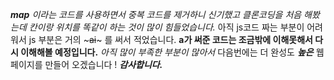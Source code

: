 ***map*** *이라는 코드를 사용하면서 중복 코드를 제거하니 신기했고 클론코딩을 처음 해봤는데 칸이랑 위치를 똑같이 하는 것이 많이 힘들었습니다.*
아직 js코드 짜는 부분이 어려워서 js 부분은 거의 ~~~ai~~~ 를 써서 적었습니다. **a가 써준 코드는 조금밖에 이해못해서 다시 이해해볼 예정입니다.**
*아직 많이 부족한 부분이 많아서* 다음번에는 더 완성도 ***높은*** 웹페이지를 만들어 오겠습니다 ! ***감사합니다.***